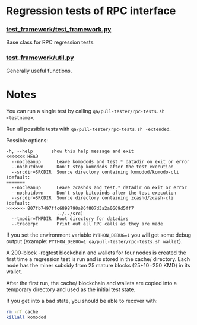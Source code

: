 Regression tests of RPC interface
=================================

### [test_framework/test_framework.py](test_framework/test_framework.py)
Base class for RPC regression tests.

### [test_framework/util.py](test_framework/util.py)
Generally useful functions.

Notes
=====

You can run a single test by calling `qa/pull-tester/rpc-tests.sh <testname>`.

Run all possible tests with `qa/pull-tester/rpc-tests.sh -extended`.

Possible options:

```
-h, --help       show this help message and exit
<<<<<<< HEAD
  --nocleanup      Leave komodods and test.* datadir on exit or error
  --noshutdown     Don't stop komodods after the test execution
  --srcdir=SRCDIR  Source directory containing komodod/komodo-cli (default:
=======
  --nocleanup      Leave zcashds and test.* datadir on exit or error
  --noshutdown     Don't stop bitcoinds after the test execution
  --srcdir=SRCDIR  Source directory containing zcashd/zcash-cli (default:
>>>>>>> 807fb7497ffc6898790a86f807d3a2a0669d5ff7
                   ../../src)
  --tmpdir=TMPDIR  Root directory for datadirs
  --tracerpc       Print out all RPC calls as they are made
```

If you set the environment variable `PYTHON_DEBUG=1` you will get some debug output (example: `PYTHON_DEBUG=1 qa/pull-tester/rpc-tests.sh wallet`). 

A 200-block -regtest blockchain and wallets for four nodes
is created the first time a regression test is run and
is stored in the cache/ directory.  Each node has the miner
subsidy from 25 mature blocks (25*10=250 KMD) in its wallet.

After the first run, the cache/ blockchain and wallets are
copied into a temporary directory and used as the initial
test state.

If you get into a bad state, you should be able
to recover with:

```bash
rm -rf cache
killall komodod
```
